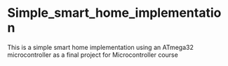 # Simple_smart_home_implementation
This is a simple smart home implementation using an ATmega32 microcontroller as a final project for Microcontroller course
